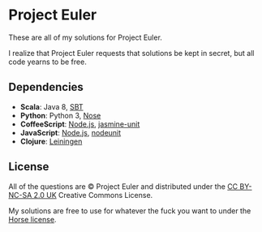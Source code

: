 # Project Euler

These are all of my solutions for Project Euler.

I realize that Project Euler requests that solutions be kept in secret, but all code yearns to be free.

## Dependencies

* **Scala**:
  Java 8,
  [SBT](http://www.scala-sbt.org/)
* **Python**:
  Python 3,
  [Nose](https://github.com/nose-devs/nose)
* **CoffeeScript**:
  [Node.js](http://nodejs.org/),
  [jasmine-unit](https://github.com/mhevery/jasmine-node)
* **JavaScript**:
  [Node.js](http://nodejs.org/),
  [nodeunit](https://github.com/caolan/nodeunit)
* **Clojure**:
  [Leiningen](http://leiningen.org/)

## License

All of the questions are © Project Euler and distributed under the
[CC BY-NC-SA 2.0 UK](https://creativecommons.org/licenses/by-nc-sa/2.0/uk/)
Creative Commons License.

My solutions are free to use for whatever the fuck you want to under the
[Horse license](https://github.com/chris-martin/horse-license).

